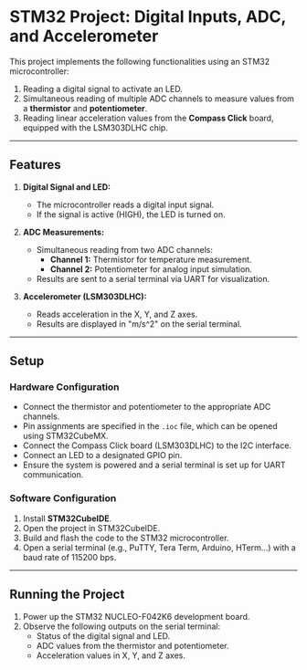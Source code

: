 # STM32 Project: Digital Inputs, ADC, and Accelerometer

This project implements the following functionalities using an STM32 microcontroller:  
1. Reading a digital signal to activate an LED.  
2. Simultaneous reading of multiple ADC channels to measure values from a **thermistor** and **potentiometer**.  
3. Reading linear acceleration values from the **Compass Click** board, equipped with the LSM303DLHC chip.

---

## Features
1. **Digital Signal and LED:**  
   - The microcontroller reads a digital input signal.  
   - If the signal is active (HIGH), the LED is turned on.  

2. **ADC Measurements:**  
   - Simultaneous reading from two ADC channels:  
     - **Channel 1:** Thermistor for temperature measurement.  
     - **Channel 2:** Potentiometer for analog input simulation.  
   - Results are sent to a serial terminal via UART for visualization.  

3. **Accelerometer (LSM303DLHC):**  
   - Reads acceleration in the X, Y, and Z axes.  
   - Results are displayed in "m/s^2" on the serial terminal.  

---

## Setup
### Hardware Configuration
- Connect the thermistor and potentiometer to the appropriate ADC channels.  
- Pin assignments are specified in the `.ioc` file, which can be opened using STM32CubeMX.  
- Connect the Compass Click board (LSM303DLHC) to the I2C interface.  
- Connect an LED to a designated GPIO pin.  
- Ensure the system is powered and a serial terminal is set up for UART communication.  

### Software Configuration
1. Install **STM32CubeIDE**.  
2. Open the project in STM32CubeIDE.  
3. Build and flash the code to the STM32 microcontroller.  
4. Open a serial terminal (e.g., PuTTY, Tera Term, Arduino, HTerm...) with a baud rate of 115200 bps.  

---

## Running the Project
1. Power up the STM32 NUCLEO-F042K6 development board.  
2. Observe the following outputs on the serial terminal:  
   - Status of the digital signal and LED.  
   - ADC values from the thermistor and potentiometer.  
   - Acceleration values in X, Y, and Z axes.  

